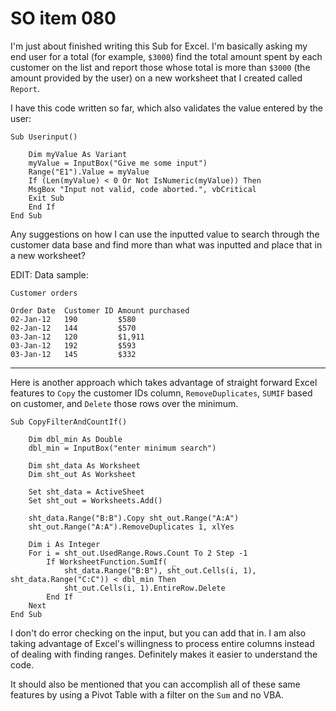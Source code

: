 # SO item 080
I'm just about finished writing this Sub for Excel. I'm basically asking my end user for a total (for example, `$3000`) find the total amount spent by each customer on the list and report those whose total is more than `$3000` (the amount provided by the user) on a new worksheet that I created called `Report`.

I have this code written so far, which also validates the value entered by the user:

```
Sub Userinput()

    Dim myValue As Variant
    myValue = InputBox("Give me some input")
    Range("E1").Value = myValue
    If (Len(myValue) < 0 Or Not IsNumeric(myValue)) Then
    MsgBox "Input not valid, code aborted.", vbCritical
    Exit Sub
    End If
End Sub

```

Any suggestions on how I can use the inputted value to search through the customer data base and find more than what was inputted and place that in a new worksheet?

EDIT: Data sample:

```
Customer orders         

Order Date  Customer ID Amount purchased    
02-Jan-12   190         $580    
02-Jan-12   144         $570    
03-Jan-12   120         $1,911  
03-Jan-12   192         $593    
03-Jan-12   145         $332    

```

----

Here is another approach which takes advantage of straight forward Excel features to `Copy` the customer IDs column, `RemoveDuplicates`, `SUMIF` based on customer, and `Delete` those rows over the minimum.

```
Sub CopyFilterAndCountIf()

    Dim dbl_min As Double
    dbl_min = InputBox("enter minimum search")

    Dim sht_data As Worksheet
    Dim sht_out As Worksheet

    Set sht_data = ActiveSheet
    Set sht_out = Worksheets.Add()

    sht_data.Range("B:B").Copy sht_out.Range("A:A")
    sht_out.Range("A:A").RemoveDuplicates 1, xlYes

    Dim i As Integer
    For i = sht_out.UsedRange.Rows.Count To 2 Step -1
        If WorksheetFunction.SumIf( _
            sht_data.Range("B:B"), sht_out.Cells(i, 1), sht_data.Range("C:C")) < dbl_min Then
            sht_out.Cells(i, 1).EntireRow.Delete
        End If
    Next
End Sub

```

I don't do error checking on the input, but you can add that in. I am also taking advantage of Excel's willingness to process entire columns instead of dealing with finding ranges. Definitely makes it easier to understand the code.

It should also be mentioned that you can accomplish all of these same features by using a Pivot Table with a filter on the `Sum` and no VBA.

